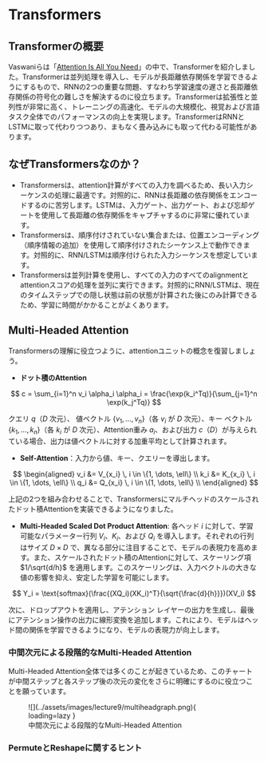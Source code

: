 # Transformers

## Transformerの概要

Vaswaniらは「[Attention Is All You Need](https://arxiv.org/abs/1706.03762)」の中で、Transformerを紹介しました。Transformerは並列処理を導入し、モデルが長距離依存関係を学習できるようにするもので、RNNの2つの重要な問題、すなわち学習速度の遅さと長距離依存関係の符号化の難しさを解決するのに役立ちます。Transformerは拡張性と並列性が非常に高く、トレーニングの高速化、モデルの大規模化、視覚および言語タスク全体でのパフォーマンスの向上を実現します。TransformerはRNNとLSTMに取って代わりつつあり、まもなく畳み込みにも取って代わる可能性があります。

## なぜTransformersなのか？

- Transformersは、attention計算がすべての入力を調べるため、長い入力シーケンスの処理に最適です。対照的に、RNNは長距離の依存関係をエンコードするのに苦労します。LSTMは、入力ゲート、出力ゲート、および忘却ゲートを使用して長距離の依存関係をキャプチャするのに非常に優れています。
- Transformersは、順序付けされていない集合または、位置エンコーディング（順序情報の追加）を使用して順序付けされたシーケンス上で動作できます。対照的に、RNN/LSTMは順序付けられた入力シーケンスを想定しています。
- Transformersは並列計算を使用し、すべての入力のすべてのalignmentとattentionスコアの処理を並列に実行できます。対照的にRNN/LSTMは、現在のタイムステップでの隠し状態は前の状態が計算された後にのみ計算できるため、学習に時間がかかることがよくあります。

## Multi-Headed Attention

Transformersの理解に役立つように、attentionユニットの概念を復習しましょう。

- **ドット積のAttention**

$$
c = \sum_{i=1}^n v_i \alpha_i \alpha_i = \frac{\exp(k_i^Tq)}{\sum_{j=1}^n \exp(k_j^Tq)}
$$

クエリ $q$（$D$ 次元）、 値ベクトル $\{v_1, \dots, v_n\}$（各 $v_i$ が $D$ 次元）、キー ベクトル $\{k_1, \dots, k_n\}$（各 $k_i$ が $D$ 次元）、Attention重み $a_i$、および出力 $c$（$D$）が与えられている場合、出力は値ベクトルに対する加重平均として計算されます。

- **Self-Attention**：入力から値、キー、クエリーを導出します。

$$
\begin{aligned}
v_i &= V_{x_i} \, i \in \{1, \dots, \ell\} \\
k_i &= K_{x_i} \, i \in \{1, \dots, \ell\} \\
q_i &= Q_{x_i} \, i \in \{1, \dots, \ell\} \\
\end{aligned}
$$

上記の2つを組み合わせることで、Transformersにマルチヘッドのスケールされたドット積Attentionを実装できるようになりました。

- **Multi-Headed Scaled Dot Product Attention**: 各ヘッド $i$ に対して、学習可能なパラメーター行列 $V_i$、$K_i$、および $Q_i$ を導入します。それぞれの行列はサイズ $D \times D$ で、異なる部分に注目することで、モデルの表現力を高めます。また、スケールされたドット積のAttentionに対して、スケーリング項 $1/\sqrt{d/h}$ を適用します。このスケーリングは、入力ベクトルの大きな値の影響を抑え、安定した学習を可能にします。

$$
Y_i = \text{softmax}(\frac{(XQ_i)(XK_i)^T}{\sqrt{\frac{d}{h}}})(XV_i)
$$

次に、ドロップアウトを適用し、アテンション レイヤーの出力を生成し、最後にアテンション操作の出力に線形変換を追加します。これにより、モデルはヘッド間の関係を学習できるようになり、モデルの表現力が向上します。

### 中間次元による段階的なMulti-Headed Attention

Multi-Headed Attention全体では多くのことが起きているため、このチャートが中間ステップと各ステップ後の次元の変化をさらに明確にするのに役立つことを願っています。

<figure markdown="span">
    ![](../assets/images/lecture9/multiheadgraph.png){ loading=lazy }
    <figcaption>中間次元による段階的なMulti-Headed Attention</figcaption>
</figure>

### PermuteとReshapeに関するヒント